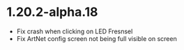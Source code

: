 # 1.20.2-alpha.18

* Fix crash when clicking on LED Fresnsel
* Fix ArtNet config screen not being full visible on screen
